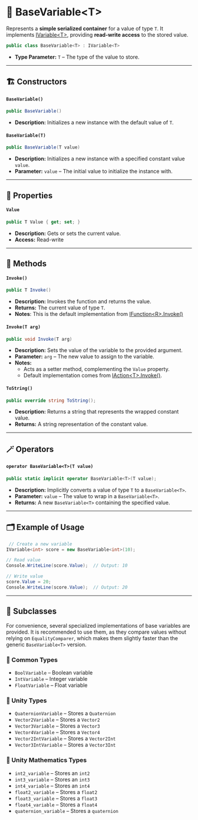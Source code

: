 # 🧩 BaseVariable&lt;T&gt;

Represents a **simple serialized container** for a value of type `T`. It implements [IVariable&lt;T&gt;](IVariable.md),
providing **read-write access** to the stored value.

```csharp
public class BaseVariable<T> : IVariable<T>
```

- **Type Parameter:** `T` – The type of the value to store.

---

## 🏗️ Constructors

#### `BaseVariable()`

```csharp
public BaseVariable()
```

- **Description:** Initializes a new instance with the default value of `T`.

#### `BaseVariable(T)`

```csharp
public BaseVariable(T value)
```

- **Description:** Initializes a new instance with a specified constant value `value`.
- **Parameter:** `value` – The initial value to initialize the instance with.

---

## 🔑 Properties

#### `Value`

```csharp
public T Value { get; set; }
```

- **Description:** Gets or sets the current value.
- **Access:** Read-write

---

## 🏹 Methods

#### `Invoke()`

```csharp
public T Invoke()
```

- **Description:** Invokes the function and returns the value.
- **Returns:** The current value of type `T`.
- **Notes**: This is the default implementation from [IFunction&lt;R&gt;.Invoke()](../Functions/IFunction.md#invoke)

#### `Invoke(T arg)`

```csharp
public void Invoke(T arg)
```

- **Description:** Sets the value of the variable to the provided argument.
- **Parameter:** `arg` – The new value to assign to the variable.
- **Notes:**
    - Acts as a setter method, complementing the `Value` property.
    - Default implementation comes from [IAction&lt;T&gt;.Invoke()](../Actions/IAction.md#invoket).

#### `ToString()`

```csharp
public override string ToString();
```

- **Description:** Returns a string that represents the wrapped constant value.
- **Returns:** A string representation of the constant value.

---

## 🪄 Operators

#### `operator BaseVariable<T>(T value)`

```csharp
public static implicit operator BaseVariable<T>(T value);
```

- **Description:** Implicitly converts a value of type `T` to a `BaseVariable<T>`.
- **Parameter:** `value` – The value to wrap in a `BaseVariable<T>`.
- **Returns:** A new `BaseVariable<T>` containing the specified value.

---

## 🗂 Example of Usage

```csharp
 // Create a new variable
IVariable<int> score = new BaseVariable<int>(10);

// Read value
Console.WriteLine(score.Value);  // Output: 10

// Write value
score.Value = 20;
Console.WriteLine(score.Value);  // Output: 20
```

---

## 🧩 Subclasses

For convenience, several specialized implementations of base variables are provided. It is recommended to use them, as
they compare values without relying on `EqualityComparer`, which makes them slightly faster than the generic
`BaseVariable<T>` version.

### 🧩 Common Types

- `BoolVariable` – Boolean variable
- `IntVariable` – Integer variable
- `FloatVariable` – Float variable

### 🧩 Unity Types

- `QuaternionVariable` – Stores a `Quaternion`
- `Vector2Variable` – Stores a `Vector2`
- `Vector3Variable` – Stores a `Vector3`
- `Vector4Variable` – Stores a `Vector4`
- `Vector2IntVariable` – Stores a `Vector2Int`
- `Vector3IntVariable` – Stores a `Vector3Int`

### 🧩 Unity Mathematics Types

- `int2_variable` – Stores an `int2`
- `int3_variable` – Stores an `int3`
- `int4_variable` – Stores an `int4`
- `float2_variable` – Stores a `float2`
- `float3_variable` – Stores a `float3`
- `float4_variable` – Stores a `float4`
- `quaternion_variable` – Stores a `quaternion`